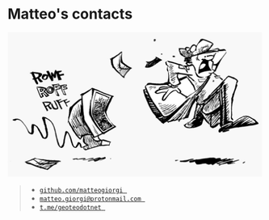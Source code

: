# Matteo's contacts

![](pics/mail.png)

> - [`github.com/matteogiorgi` $~$ <i class="fas fa-share-alt"></i>](https://github.com/matteogiorgi)
> - [`matteo.giorgi@protonmail.com` $~$ <i class="far fa-envelope-open"></i>](mailto:matteo.giorgi@protonmail.com)
> - [`t.me/geoteodotnet` $~$ <i class="far fa-comment"></i>](https://t.me/geoteodotnet)
